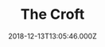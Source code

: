 ---
date: 2018-12-13T13:05:46.000Z
title: The Croft
latitude: 52.04157276219209
longitude: 0.725460984247657
category: checkin
---